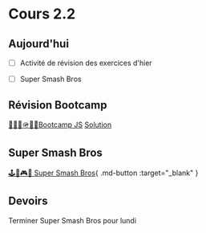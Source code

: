 # Cours 2.2

<!--https://squidfunk.github.io/mkdocs-material/reference/admonitions/
✏️note, 📄abstract, ℹ️info, 🔥tip, ✔️success, ❔question, ⚠️warning, ❌failure, ⚡danger, 🐞bug, 🧪example, ❜❜quote
-->

## Aujourd'hui

- [ ] Activité de révision des exercices d'hier
- [ ] Super Smash Bros


## Révision Bootcamp

[🥾🏃‍♂️🪖🏋️‍♂️Bootcamp JS](./exercices/bootcamp-js.md) [Solution](https://codepen.io/tim-momo/pen/YPydodm)


## Super Smash Bros


[🕹️🍄🎮👾 Super Smash Bros](./exercices/super-smash-bros.md){ .md-button :target="_blank" }



## Devoirs

Terminer Super Smash Bros pour lundi
